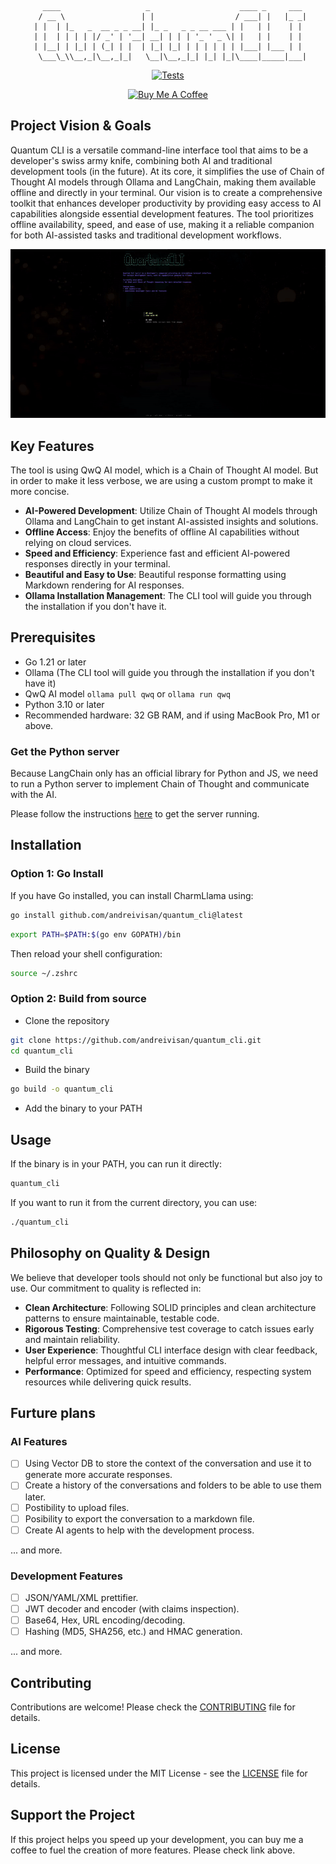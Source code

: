 <div align="center">

```
   ____                   _                    ____ _     ___ 
  / __ \                 | |                  / ___| |   |_ _|
 | |  | |_   _  __ _ _ __| |_ _   _ _ __ ___ | |   | |    | | 
 | |  | | | | |/ _' | '__| __| | | | '_ ' _ \| |   | |    | | 
 | |__| | |_| | (_| | |  | |_| |_| | | | | | | |___| |___ | | 
    \___\_\\__,_|\__,_|_|   \__|\__,_|_| |_| |_|\____|_____|___|  
```

[![Tests](https://github.com/andreivisan/quantum_cli/actions/workflows/tests.yml/badge.svg)](https://github.com/andreivisan/quantum_cli/actions/workflows/tests.yml)

<a href="https://www.buymeacoffee.com/programminglife" target="_blank"><img src="https://cdn.buymeacoffee.com/buttons/default-orange.png" alt="Buy Me A Coffee" height="41" width="174"></a>

</div>

## Project Vision & Goals

Quantum CLI is a versatile command-line interface tool that aims to be a developer's swiss army knife, combining both AI and traditional development tools (in the future). At its core, it simplifies the use of Chain of Thought AI models through Ollama and LangChain, making them available offline and directly in your terminal. Our vision is to create a comprehensive toolkit that enhances developer productivity by providing easy access to AI capabilities alongside essential development features. The tool prioritizes offline availability, speed, and ease of use, making it a reliable companion for both AI-assisted tasks and traditional development workflows.

![Quantum CLI](./images/demo.gif)

## Key Features

The tool is using QwQ AI model, which is a Chain of Thought AI model. But in order to make it less verbose, we are using a custom prompt to make it more concise.

- **AI-Powered Development**: Utilize Chain of Thought AI models through Ollama and LangChain to get instant AI-assisted insights and solutions.
- **Offline Access**: Enjoy the benefits of offline AI capabilities without relying on cloud services.
- **Speed and Efficiency**: Experience fast and efficient AI-powered responses directly in your terminal.
- **Beautiful and Easy to Use**: Beautiful response formatting using Markdown rendering for AI responses.
- **Ollama Installation Management**: The CLI tool will guide you through the installation if you don't have it.

## Prerequisites

- Go 1.21 or later
- Ollama (The CLI tool will guide you through the installation if you don't have it)
- QwQ AI model ```ollama pull qwq``` or ```ollama run qwq```
- Python 3.10 or later
- Recommended hardware: 32 GB RAM, and if using MacBook Pro, M1 or above.

### Get the Python server

Because LangChain only has an official library for Python and JS, we need to run a Python server to implement Chain of Thought and communicate with the AI.

Please follow the instructions [here](https://github.com/andreivisan/quantum_server) to get the server running.

## Installation

### Option 1: Go Install

If you have Go installed, you can install CharmLlama using:

```bash
go install github.com/andreivisan/quantum_cli@latest
```

```bash
export PATH=$PATH:$(go env GOPATH)/bin
```

Then reload your shell configuration:

```bash
source ~/.zshrc
```

### Option 2: Build from source

- Clone the repository

```bash
git clone https://github.com/andreivisan/quantum_cli.git
cd quantum_cli
```

- Build the binary

```bash
go build -o quantum_cli
```

- Add the binary to your PATH

## Usage

If the binary is in your PATH, you can run it directly:

```bash
quantum_cli
```

If you want to run it from the current directory, you can use:

```bash
./quantum_cli
```

## Philosophy on Quality & Design

We believe that developer tools should not only be functional but also joy to use. Our commitment to quality is reflected in:

- **Clean Architecture**: Following SOLID principles and clean architecture patterns to ensure maintainable, testable code.
- **Rigorous Testing**: Comprehensive test coverage to catch issues early and maintain reliability.
- **User Experience**: Thoughtful CLI interface design with clear feedback, helpful error messages, and intuitive commands.
- **Performance**: Optimized for speed and efficiency, respecting system resources while delivering quick results.

## Furture plans

### AI Features

- [ ] Using Vector DB to store the context of the conversation and use it to generate more accurate responses.
- [ ] Create a history of the conversations and folders to be able to use them later.
- [ ] Postibility to upload files.
- [ ] Posibility to export the conversation to a markdown file.
- [ ] Create AI agents to help with the development process.

... and more.

### Development Features

- [ ] JSON/YAML/XML prettifier.
- [ ] JWT decoder and encoder (with claims inspection).
- [ ] Base64, Hex, URL encoding/decoding.
- [ ] Hashing (MD5, SHA256, etc.) and HMAC generation.

... and more.


## Contributing

Contributions are welcome! Please check the [CONTRIBUTING](CONTRIBUTING.md) file for details.

## License

This project is licensed under the MIT License - see the [LICENSE](LICENSE) file for details.

## Support the Project

If this project helps you speed up your development, you can buy me a coffee to fuel the creation of more features. Please check link above.